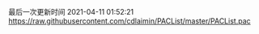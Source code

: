 最后一次更新时间 2021-04-11 01:52:21
https://raw.githubusercontent.com/cdlaimin/PACList/master/PACList.pac

